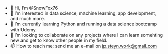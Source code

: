 - 👋 Hi, I’m @SnowFox76
- 👀 I’m interested in data science, machine learning, app development, and much more. 
- 🌱 I’m currently learning Python and running a data science bootcamp with Udemy. 
- 💞️ I’m looking to collaborate on any projects where I can learn somehting new and get to know other people in my field.
- 📫 How to reach me; send me an e-mail on jp.steyn.work@gmail.com 

<!---
SnowFox76/SnowFox76 is a ✨ special ✨ repository because its `README.md` (this file) appears on your GitHub profile.
You can click the Preview link to take a look at your changes.
--->
